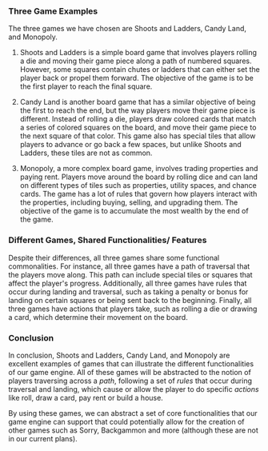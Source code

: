 ### Three Game Examples

The three games we have chosen are Shoots and Ladders, Candy Land, and Monopoly.

1. Shoots and Ladders is a simple board game that involves players rolling a die and moving their game piece along a path of numbered squares. However, some squares contain chutes or ladders that can either set the player back or propel them forward. The objective of the game is to be the first player to reach the final square.


2. Candy Land is another board game that has a similar objective of being the first to reach the end, but the way players move their game piece is different. Instead of rolling a die, players draw colored cards that match a series of colored squares on the board, and move their game piece to the next square of that color. This game also has special tiles that allow players to advance or go back a few spaces, but unlike Shoots and Ladders, these tiles are not as common.


3. Monopoly, a more complex board game, involves trading properties and paying rent. Players move around the board by rolling dice and can land on different types of tiles such as properties, utility spaces, and chance cards. The game has a lot of rules that govern how players interact with the properties, including buying, selling, and upgrading them. The objective of the game is to accumulate the most wealth by the end of the game.

### Different Games, Shared Functionalities/ Features
Despite their differences, all three games share some functional commonalities. For instance, all three games have a path of traversal that the players move along. This path can include special tiles or squares that affect the player's progress. Additionally, all three games have rules that occur during landing and traversal, such as taking a penalty or bonus for landing on certain squares or being sent back to the beginning. Finally, all three games have actions that players take, such as rolling a die or drawing a card, which determine their movement on the board.


### Conclusion
In conclusion, Shoots and Ladders, Candy Land, and Monopoly are excellent examples of games that can illustrate the different functionalities of our game engine. All of these games will be abstracted to the notion of players traversing across a *path*, following a set of *rules* that occur during traversal and landing, which cause or allow the player to do specific *actions* like roll, draw a card, pay rent or build a house.


By using these games, we can abstract a set of core functionalities that our game engine can support that could potentially allow for the creation of other games such as Sorry, Backgammon and more (although these are not in our current plans).
